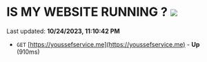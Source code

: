 # IS MY WEBSITE RUNNING ? [![](https://img.shields.io/static/v1?label=Sponsor&message=%E2%9D%A4&logo=GitHub&color=%23fe8e86)](https://github.com/sponsors/<username>)

Last updated: **10/24/2023, 11:10:42 PM**

- `GET` [https://youssefservice.me](https://youssefservice.me) - **Up** (910ms)

